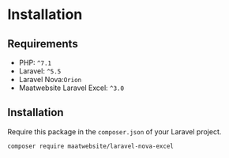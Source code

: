 # Installation

## Requirements

* PHP: `^7.1`
* Laravel: `^5.5`
* Laravel Nova:`Orion` 
* Maatwebsite Laravel Excel: `^3.0` 

## Installation

Require this package in the `composer.json` of your Laravel project.

```
composer require maatwebsite/laravel-nova-excel
```